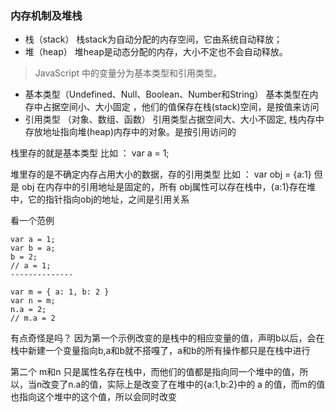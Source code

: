 ### 内存机制及堆栈

- 栈（stack） 栈stack为自动分配的内存空间，它由系统自动释放；
- 堆（heap） 堆heap是动态分配的内存，大小不定也不会自动释放。

> JavaScript 中的变量分为基本类型和引用类型。
- 基本类型（Undefined、Null、Boolean、Number和String）
基本类型在内存中占据空间小、大小固定 ，他们的值保存在栈(stack)空间，是按值来访问
- 引用类型 （对象、数组、函数）
引用类型占据空间大、大小不固定, 栈内存中存放地址指向堆(heap)内存中的对象。是按引用访问的

栈里存的就是基本类型
比如 ： var a = 1;

堆里存的是不确定内存占用大小的数据，存的引用类型
比如 ： var obj = {a:1}
但是 obj 在内存中的引用地址是固定的，所有 obj属性可以存在栈中，{a:1}存在堆中，它的指针指向obj的地址，之间是引用关系

看一个范例

```
var a = 1;
var b = a;
b = 2;
// a = 1;
--------------

var m = { a: 1, b: 2 }
var n = m;
n.a = 2;
// m.a = 2

```

有点奇怪是吗？
因为第一个示例改变的是栈中的相应变量的值，声明b以后，会在栈中新建一个变量指向b,a和b就不搭嘎了，a和b的所有操作都只是在栈中进行

第二个 m和n 只是属性名存在栈中，而他们的值都是指向同一个堆中的值，所以，当n改变了n.a的值，实际上是改变了在堆中的{a:1,b:2}中的 a 的值，而m的值也指向这个堆中的这个值，所以会同时改变


